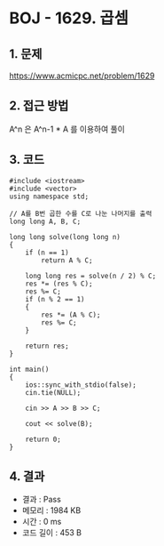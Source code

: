 # BOJ - 1629. 곱셈

## 1. 문제  
https://www.acmicpc.net/problem/1629
## 2. 접근 방법  
A^n 은 A^n-1 * A 를 이용하여 풀이
## 3. 코드  
```
#include <iostream>
#include <vector>
using namespace std;

// A를 B번 곱한 수를 C로 나눈 나머지를 출력
long long A, B, C;

long long solve(long long n)
{
	if (n == 1)
		return A % C;

	long long res = solve(n / 2) % C;
	res *= (res % C);
	res %= C;
	if (n % 2 == 1)
	{
		res *= (A % C);
		res %= C;
	}		

	return res;
}

int main()
{
	ios::sync_with_stdio(false);
	cin.tie(NULL);
	
	cin >> A >> B >> C;
	
	cout << solve(B);

	return 0;
}
```
## 4. 결과
- 결과 : Pass
- 메모리 : 1984 KB
- 시간 : 0 ms
- 코드 길이 : 453 B